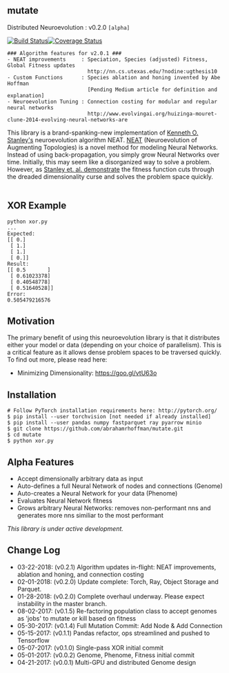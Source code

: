 ## mutate
Distributed Neuroevolution : v0.2.0 `[alpha]`

[![Build Status](https://travis-ci.org/abrahamrhoffman/mutate.svg?branch=master)](https://travis-ci.org/abrahamrhoffman/mutate)[![Coverage Status](https://coveralls.io/repos/github/abrahamrhoffman/mutate/badge.svg?branch=master)](https://coveralls.io/github/abrahamrhoffman/mutate?branch=master)

```
### Algorithm features for v2.0.1 ###
- NEAT improvements     : Speciation, Species (adjusted) Fitness, Global Fitness updates
                          http://nn.cs.utexas.edu/?nodine:ugthesis10
- Custom Functions      : Species ablation and honing invented by Abe Hoffman
                          [Pending Medium article for definition and explanation]
- Neuroevolution Tuning : Connection costing for modular and regular neural networks
                          http://www.evolvingai.org/huizinga-mouret-clune-2014-evolving-neural-networks-are
```

This library is a brand-spanking-new implementation of <a href = "http://www.cs.ucf.edu/~kstanley/">Kenneth O. Stanley's</a> neuroevolution algorithm NEAT. <a href = "http://nn.cs.utexas.edu/downloads/papers/stanley.ec02.pdf">NEAT</a> (Neuroevolution of Augmenting Topologies) is a novel method for modeling Neural Networks. Instead of using back-propagation, you simply grow Neural Networks over time. Initially, this may seem like a disorganized way to solve a problem. However, as <a href="https://www.cs.ucf.edu/~kstanley/neat.html">Stanley et. al. demonstrate</a> the fitness function cuts through the dreaded dimensionality curse and solves the problem space quickly.<br>
<br>

## XOR Example
```
python xor.py
...
Expected:
[[ 0.]
 [ 1.]
 [ 1.]
 [ 0.]]
Result:
[[ 0.5       ]
 [ 0.61023378]
 [ 0.40548778]
 [ 0.51640528]]
Error:
0.505479216576
```

## Motivation

The primary benefit of using this neuroevolution library is that it distributes either your model or data (depending on your choice of parallelism). This is a critical feature as it allows dense problem spaces to be traversed quickly. To find out more, please read here:
- Minimizing Dimensionality: https://goo.gl/vtU63o

## Installation

```
# Follow PyTorch installation requirements here: http://pytorch.org/
$ pip install --user torchvision [not needed if already installed]
$ pip install --user pandas numpy fastparquet ray pyarrow minio
$ git clone https://github.com/abrahamrhoffman/mutate.git
$ cd mutate
$ python xor.py
```

## Alpha Features
- Accept dimensionally arbitrary data as input
- Auto-defines a full Neural Network of nodes and connections (Genome)
- Auto-creates a Neural Network for your data (Phenome)
- Evaluates Neural Network fitness
- Grows arbitrary Neural Networks: removes non-performant nns and generates more nns similiar to the most performant

<i>This library is under active development.</i>

## Change Log
- 03-22-2018: (v0.2.1) Algorithm updates in-flight: NEAT improvements, ablation and honing, and connection costing
- 02-01-2018: (v0.2.0) Update complete: Torch, Ray, Object Storage and Parquet.
- 01-28-2018: (v0.2.0) Complete overhaul underway. Please expect instability in the master branch.
- 08-02-2017: (v0.1.5) Re-factoring population class to accept genomes as 'jobs' to mutate or kill based on fitness
- 05-30-2017: (v0.1.4) Full Mutation Commit: Add Node & Add Connection 
- 05-15-2017: (v0.1.1) Pandas refactor, ops streamlined and pushed to Tensorflow
- 05-07-2017: (v0.1.0) Single-pass XOR initial commit 
- 05-01-2017: (v0.0.2) Genome, Phenome, Fitness initial commit
- 04-21-2017: (v0.0.1) Multi-GPU and distributed Genome design
